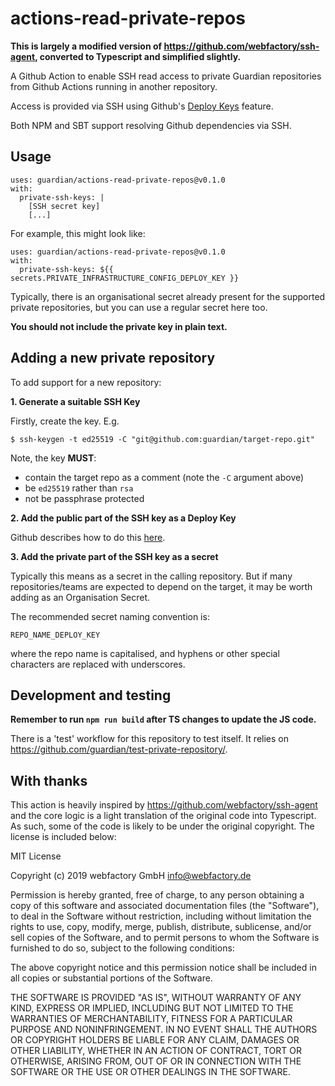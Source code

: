 # actions-read-private-repos

**This is largely a modified version of https://github.com/webfactory/ssh-agent,
converted to Typescript and simplified slightly.**

A Github Action to enable SSH read access to private Guardian repositories from
Github Actions running in another repository.

Access is provided via SSH using Github's [Deploy
Keys](https://docs.github.com/en/developers/overview/managing-deploy-keys)
feature.

Both NPM and SBT support resolving Github dependencies via SSH.

## Usage

```
uses: guardian/actions-read-private-repos@v0.1.0
with:
  private-ssh-keys: |
    [SSH secret key]
    [...]
```

For example, this might look like:

```
uses: guardian/actions-read-private-repos@v0.1.0
with:
  private-ssh-keys: ${{ secrets.PRIVATE_INFRASTRUCTURE_CONFIG_DEPLOY_KEY }}
```

Typically, there is an organisational secret already present for the supported
private repositories, but you can use a regular secret here too.

**You should not include the private key in plain text.**

## Adding a new private repository

To add support for a new repository:

**1. Generate a suitable SSH Key**

Firstly, create the key. E.g.

    $ ssh-keygen -t ed25519 -C "git@github.com:guardian/target-repo.git"

Note, the key **MUST**:

- contain the target repo as a comment (note the `-C` argument above)
- be `ed25519` rather than `rsa`
- not be passphrase protected

**2. Add the public part of the SSH key as a Deploy Key**

Github describes how to do this
[here](https://docs.github.com/en/developers/overview/managing-deploy-keys#setup-2).

**3. Add the private part of the SSH key as a secret**

Typically this means as a secret in the calling repository. But if many
repositories/teams are expected to depend on the target, it may be worth adding
as an Organisation Secret.

The recommended secret naming convention is:

    REPO_NAME_DEPLOY_KEY

where the repo name is capitalised, and hyphens or other special characters are
replaced with underscores.

## Development and testing

**Remember to run `npm run build` after TS changes to update the JS code.**

There is a 'test' workflow for this repository to test itself. It relies on
https://github.com/guardian/test-private-repository/.

## With thanks

This action is heavily inspired by https://github.com/webfactory/ssh-agent and
the core logic is a light translation of the original code into Typescript. As
such, some of the code is likely to be under the original copyright. The license
is included below:

MIT License

Copyright (c) 2019 webfactory GmbH <info@webfactory.de>

Permission is hereby granted, free of charge, to any person obtaining a copy
of this software and associated documentation files (the "Software"), to deal
in the Software without restriction, including without limitation the rights
to use, copy, modify, merge, publish, distribute, sublicense, and/or sell
copies of the Software, and to permit persons to whom the Software is
furnished to do so, subject to the following conditions:

The above copyright notice and this permission notice shall be included in all
copies or substantial portions of the Software.

THE SOFTWARE IS PROVIDED "AS IS", WITHOUT WARRANTY OF ANY KIND, EXPRESS OR
IMPLIED, INCLUDING BUT NOT LIMITED TO THE WARRANTIES OF MERCHANTABILITY,
FITNESS FOR A PARTICULAR PURPOSE AND NONINFRINGEMENT. IN NO EVENT SHALL THE
AUTHORS OR COPYRIGHT HOLDERS BE LIABLE FOR ANY CLAIM, DAMAGES OR OTHER
LIABILITY, WHETHER IN AN ACTION OF CONTRACT, TORT OR OTHERWISE, ARISING FROM,
OUT OF OR IN CONNECTION WITH THE SOFTWARE OR THE USE OR OTHER DEALINGS IN THE
SOFTWARE.
